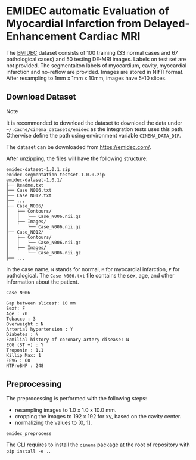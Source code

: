 # EMIDEC automatic Evaluation of Myocardial Infarction from Delayed-Enhancement Cardiac MRI

The [EMIDEC](https://emidec.com/) dataset consists of 100 training (33 normal cases and 67 pathological cases) and 50
testing DE-MRI images. Labels on test set are not provided. The segmentaiton labels of myocardium, cavity, myocardial
infarction and no-reflow are provided. Images are stored in NIfTI format. After resampling to 1mm x 1mm x 10mm, images
have 5-10 slices.

## Download Dataset

> [!NOTE]
>
> It is recommended to download the dataset to download the data under `~/.cache/cinema_datasets/emidec` as the
> integration tests uses this path. Otherwise define the path using environment variable `CINEMA_DATA_DIR`.

The dataset can be downloaded from https://emidec.com/.

After unzipping, the files will have the following structure:

```
emidec-dataset-1.0.1.zip
emidec-segmentation-testset-1.0.0.zip
emidec-dataset-1.0.1/
├── Readme.txt
├── Case N006.txt
├── Case N012.txt
├── ...
├── Case_N006/
│   ├── Contours/
│   │   └── Case_N006.nii.gz
│   ├── Images/
│       └── Case_N006.nii.gz
├── Case_N012/
│   ├── Contours/
│   │   └── Case_N006.nii.gz
│   ├── Images/
│       └── Case_N006.nii.gz
├── ...
```

In the case name, `N` stands for normal, `M` for myocardial infarction, `P` for pathological. The `Case N006.txt` file
contains the sex, age, and other information about the patient.

```
Case N006

Gap between slices†: 10 mm
Sex†: F
Age : 70
Tobacco : 3
Overweight : N
Arterial hypertension : Y
Diabetes : N
Familial history of coronary artery disease: N
ECG (ST +) : Y
Troponin : 1.1
Killip Max: 1
FEVG : 60
NTProBNP : 248
```

## Preprocessing

The preprocessing is performed with the following steps:

- resampling images to 1.0 x 1.0 x 10.0 mm.
- cropping the images to 192 x 192 for xy, based on the cavity center.
- normalizing the values to [0, 1].

```bash
emidec_preprocess
```

The CLI requires to install the `cinema` package at the root of repository with `pip install -e .`.
